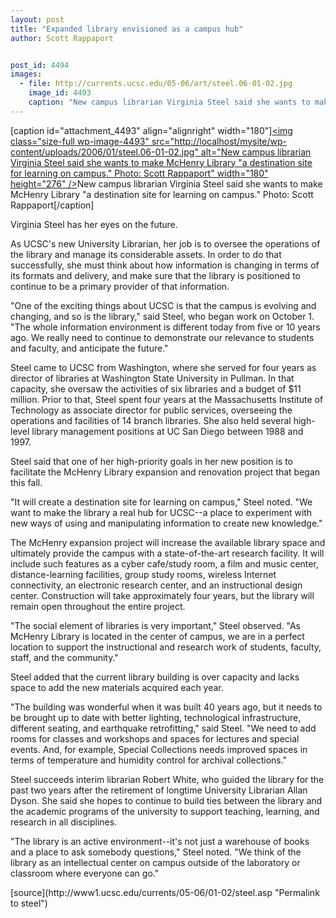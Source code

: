 ```yaml
---
layout: post
title: "Expanded library envisioned as a campus hub"
author: Scott Rappaport


post_id: 4494
images:
  - file: http://currents.ucsc.edu/05-06/art/steel.06-01-02.jpg
    image_id: 4493
    caption: "New campus librarian Virginia Steel said she wants to make McHenry Library 'a destination site for learning on campus.' Photo: Scott Rappaport"
---
```


[caption id="attachment_4493" align="alignright" width="180"]<a href="http://localhost/mysite/wp-content/uploads/2006/01/steel.06-01-02.jpg"><img class="size-full wp-image-4493" src="http://localhost/mysite/wp-content/uploads/2006/01/steel.06-01-02.jpg" alt="New campus librarian Virginia Steel said she wants to make McHenry Library "a destination site for learning on campus." Photo: Scott Rappaport" width="180" height="276" /></a>New campus librarian Virginia Steel said she wants to make McHenry Library "a destination site for learning on campus." Photo: Scott Rappaport[/caption]
<a name="content" id="content"></a>
<p>
  Virginia Steel has her eyes on the future.
</p>
<p>
  As UCSC's new University Librarian, her job is to oversee the operations of the library and manage its considerable assets. In order to do that successfully, she must think about how information is changing in terms of its formats and delivery, and make sure that the library is positioned to continue to be a primary provider of that information.
</p>
<p>
  "One of the exciting things about UCSC is that the campus is evolving and changing, and so is the library," said Steel, who began work on October 1. "The whole information environment is different today from five or 10 years ago. We really need to continue to demonstrate our relevance to students and faculty, and anticipate the future."
</p>
<p>
  Steel came to UCSC from Washington, where she served for four years as director of libraries at Washington State University in Pullman. In that capacity, she oversaw the activities of six libraries and a budget of $11 million. Prior to that, Steel spent four years at the Massachusetts Institute of Technology as associate director for public services, overseeing the operations and facilities of 14 branch libraries. She also held several high-level library management positions at UC San Diego between 1988 and 1997.
</p>
<p>
  Steel said that one of her high-priority goals in her new position is to facilitate the McHenry Library expansion and renovation project that began this fall.
</p>
<p>
  "It will create a destination site for learning on campus," Steel noted. "We want to make the library a real hub for UCSC--a place to experiment with new ways of using and manipulating information to create new knowledge."
</p>
<p>
  The McHenry expansion project will increase the available library space and ultimately provide the campus with a state-of-the-art research facility. It will include such features as a cyber cafe/study room, a film and music center, distance-learning facilities, group study rooms, wireless Internet connectivity, an electronic research center, and an instructional design center. Construction will take approximately four years, but the library will remain open throughout the entire project.
</p>
<p>
  "The social element of libraries is very important," Steel observed. "As McHenry Library is located in the center of campus, we are in a perfect location to support the instructional and research work of students, faculty, staff, and the community."
</p>
<p>
  Steel added that the current library building is over capacity and lacks space to add the new materials acquired each year.
</p>
<p>
  "The building was wonderful when it was built 40 years ago, but it needs to be brought up to date with better lighting, technological infrastructure, different seating, and earthquake retrofitting," said Steel. "We need to add rooms for classes and workshops and spaces for lectures and special events. And, for example, Special Collections needs improved spaces in terms of temperature and humidity control for archival collections."
</p>
<p>
  Steel succeeds interim librarian Robert White, who guided the library for the past two years after the retirement of longtime University Librarian Allan Dyson. She said she hopes to continue to build ties between the library and the academic programs of the university to support teaching, learning, and research in all disciplines.
</p>
<p>
  "The library is an active environment--it's not just a warehouse of books and a place to ask somebody questions," Steel noted. "We think of the library as an intellectual center on campus outside of the laboratory or classroom where everyone can go."
</p>
<form>
  <input name="t1" size="-1" type="hidden">
</form>




</p>
[source](http://www1.ucsc.edu/currents/05-06/01-02/steel.asp "Permalink to steel")
